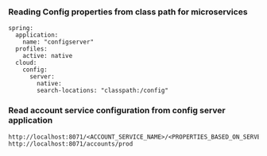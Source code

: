 ### Reading Config properties from class path for microservices
    spring:
      application:
        name: "configserver"
      profiles:
        active: native
      cloud:
        config:
          server:
            native:
            search-locations: "classpath:/config"

### Read account service configuration from config server application
    http://localhost:8071/<ACCOUNT_SERVICE_NAME>/<PROPERTIES_BASED_ON_SERVER>
    http://localhost:8071/accounts/prod